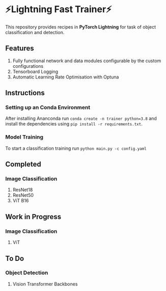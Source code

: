 
# ⚡Lightning Fast Trainer⚡

This repository provides recipes in **PyTorch Lightning** for task of object classification and detection.
## Features

1. Fully functional network and data modules configurable by the custom configurations
2. Tensorboard Logging
3. Automatic Learning Rate Optimisation with Optuna

## Instructions

### Setting up an Conda Environment

After installing Ananconda run `conda create -n trainer python=3.8` and install the dependencies using `pip install -r requirements.txt`.

### Model Training

To start a classification training run `python main.py -c config.yaml`
## Completed

### Image Classification
1. ResNet18
2. ResNet50
3. ViT B16
## Work in Progress
### Image Classification
 1. ViT
## To Do
  ### Object Detection
  1. Vision Transformer Backbones